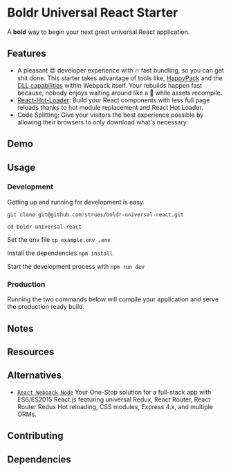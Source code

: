 # Boldr Universal React Starter

A **bold** way to begin your next great universal React application.

## Features
- A pleasant 😍 developer experience with 🔥 fast bundling, so you can get shit done. This starter takes advantage of tools like, [HappyPack](https://github.com/amireh/happypack) and the [DLL capabilities](http://webpack.github.io/docs/list-of-plugins.html#dllplugin) within Webpack itself. Your rebuilds happen fast because, nobody enjoys waiting around like a  🐢  while assets recompile.
- [React-Hot-Loader](https://github.com/gaearon/react-hot-loader): Build your React components with less full page reloads thanks to hot module replacement and React Hot Loader.
- Code Splitting: Give your visitors the best experience possible by allowing their browsers to only download what's necessary.

## Demo

## Usage

### Development
Getting up and running for development is easy.

`git clone git@github.com:strues/boldr-universal-react.git`

`cd boldr-universal-react`

Set the env file `cp example.env .env`

Install the dependencies `npm install`

Start the development process with `npm run dev`

### Production
Running the two commands below will compile your application and serve the production ready build.


## Notes


## Resources


## Alternatives
- [`React Webpack Node`](https://github.com/choonkending/react-webpack-node)
Your One-Stop solution for a full-stack app with ES6/ES2015 React.js featuring universal Redux, React Router, React Router Redux Hot reloading, CSS modules, Express 4.x, and multiple ORMs.


## Contributing


## Dependencies
